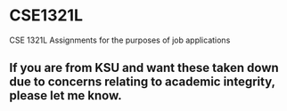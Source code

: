 # CSE1321L
CSE 1321L Assignments for the purposes of job applications

## If you are from KSU and want these taken down due to concerns relating to academic integrity, please let me know.
